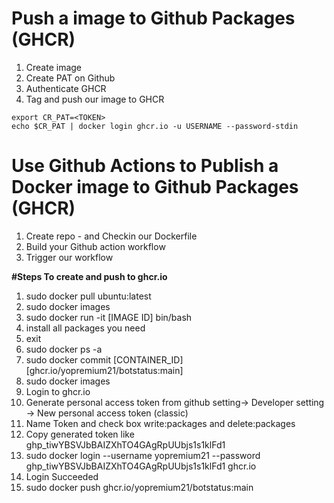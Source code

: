

# Push a image to Github Packages (GHCR)
1. Create image
2. Create PAT on Github
3. Authenticate GHCR
4. Tag and push our image to GHCR

```
export CR_PAT=<TOKEN>
echo $CR_PAT | docker login ghcr.io -u USERNAME --password-stdin
```

# Use Github Actions to Publish a Docker image to Github Packages (GHCR)

1. Create repo - and Checkin our Dockerfile
2. Build your Github action workflow
3. Trigger our workflow


**#Steps To create and push to ghcr.io**
1. sudo docker pull ubuntu:latest
2. sudo docker images
3. sudo docker run -it [IMAGE ID] bin/bash
4. install all packages you need
5. exit
6. sudo docker ps -a
7. sudo docker commit [CONTAINER_ID] [ghcr.io/yopremium21/botstatus:main]
8. sudo docker images
9. Login to ghcr.io
10. Generate personal access token from github setting-> Developer setting -> New personal access token (classic)
11. Name Token and check box write:packages and delete:packages
12. Copy generated token like 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
13. sudo docker login --username yopremium21 --password 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 ghcr.io
14. Login Succeeded
15. sudo docker push ghcr.io/yopremium21/botstatus:main
